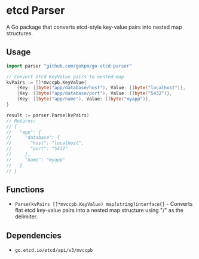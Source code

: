 # etcd Parser

A Go package that converts etcd-style key-value pairs into nested map structures.

## Usage

```go
import parser "github.com/gokpm/go-etcd-parser"

// Convert etcd KeyValue pairs to nested map
kvPairs := []*mvccpb.KeyValue{
    {Key: []byte("app/database/host"), Value: []byte("localhost")},
    {Key: []byte("app/database/port"), Value: []byte("5432")},
    {Key: []byte("app/name"), Value: []byte("myapp")},
}

result := parser.Parse(kvPairs)
// Returns:
// {
//   "app": {
//     "database": {
//       "host": "localhost",
//       "port": "5432"
//     },
//     "name": "myapp"
//   }
// }
```

## Functions

- `Parse(kvPairs []*mvccpb.KeyValue) map[string]interface{}` - Converts flat etcd key-value pairs into a nested map structure using "/" as the delimiter.

## Dependencies

- `go.etcd.io/etcd/api/v3/mvccpb`
